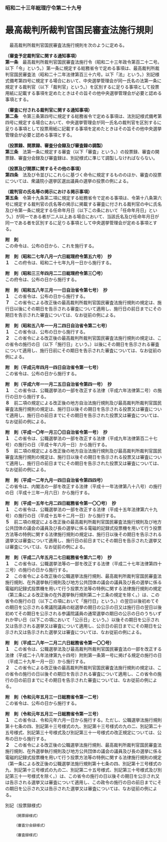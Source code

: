### 昭和二十三年総理庁令第二十九号  
# 最高裁判所裁判官国民審査法施行規則  
　最高裁判所裁判官国民審査法施行規則を次のように定める。  
  
**（審査予定裁判官に関する通知事項）**  
**第一条**　最高裁判所裁判官国民審査法施行令（昭和二十三年政令第百二十二号。以下「令」という。）第一条に規定する総務省令で定める事項は、最高裁判所裁判官国民審査法（昭和二十二年法律第百三十六号。以下「法」という。）別記様式備考第四号に規定する場合において、中央選挙管理会が同一氏名の法第一条に規定する裁判官（以下「裁判官」という。）を区別するに足りる事項として投票用紙に記載する事項を定めたときはその旨その他中央選挙管理会が必要と認める事項とする。  
  
**（審査に付される裁判官に関する通知事項）**  
**第二条**　令第三条第四号に規定する総務省令で定める事項は、法別記様式備考第四号に規定する場合において、中央選挙管理会が同一氏名の裁判官を区別するに足りる事項として投票用紙に記載する事項を定めたときはその旨その他中央選挙管理会が必要と認める事項とする。  
  
**（投票録、開票録、審査分会録及び審査録の調製）**  
**第三条**　法第一条に規定する審査（以下「審査」という。）の投票録、審査の開票録、審査分会録及び審査録は、別記様式に準じて調製しなければならない。  
  
**（投票及び開票に関するその他の事項）**  
**第四条**　法及び令並びにこれらに基づく命令に規定するもののほか、審査の投票については、衆議院小選挙区選出議員の選挙の投票の例による。  
  
**（裁判官の氏名等の掲示における掲示事項）**  
**第五条**　令第十九条第二項に規定する総務省令で定める事項は、令第十八条第六号に規定する裁判官の氏名等の掲示に掲載する審査に付される裁判官の中に氏名及び令第一条に規定する任命年月日（以下この条において「任命年月日」という。）が同一である者が二人以上ある場合において、当該氏名及び任命年月日が同一である者を区別するに足りる事項として中央選挙管理会が定める事項とする。  
  
**附　則**  
この命令は、公布の日から、これを施行する。  
  
**附　則（昭和二七年八月一六日総理府令第五六号）　抄**  
**１**　この府令は、昭和二十七年九月一日から施行する。  
  
**附　則（昭和三三年四月二二日総理府令第三〇号）**  
この府令は、公布の日から施行する。  
  
**附　則（昭和五八年三月一一日自治省令第七号）　抄**  
**１**　この省令は、公布の日から施行する。  
**７**　この省令による改正後の最高裁判所裁判官国民審査法施行規則の規定は、施行日以後にその期日を告示される審査について適用し、施行日の前日までにその期日を告示された審査については、なお従前の例による。  
  
**附　則（昭和五八年一一月二四日自治省令第二七号）**  
**１**　この省令は、公布の日から施行する。  
**２**　この省令による改正後の最高裁判所裁判官国民審査法施行規則の規定は、この省令の施行の日（以下「施行日」という。）以後にその期日を告示される審査について適用し、施行日前にその期日を告示された審査については、なお従前の例による。  
  
**附　則（平成元年四月一四日自治省令第一七号）**  
この省令は、公布の日から施行する。  
  
**附　則（平成六年一一月二五日自治省令第四一号）　抄**  
**１**　この省令は、公職選挙法の一部を改正する法律（平成六年法律第二号）の施行の日から施行する。  
**８**　前二項の規定による改正後の地方自治法施行規則及び最高裁判所裁判官国民審査法施行規則の規定は、施行日以後その期日を告示される投票又は審査について適用し、施行日の前日までにその期日を告示された投票又は審査については、なお従前の例による。  
  
**附　則（平成一〇年一月三〇日自治省令第一号）　抄**  
**１**　この省令は、公職選挙法の一部を改正する法律（平成九年法律第百二十七号）の施行の日（平成十年六月一日）から施行する。  
**５**　前二項の規定による改正後の地方自治法施行規則及び最高裁判所裁判官国民審査法施行規則の規定は、施行日以後その期日を告示される投票又は審査について適用し、施行日の前日までにその期日を告示された投票又は審査については、なお従前の例による。  
  
**附　則（平成一二年九月一四日自治省令第四四号）**  
この省令は、内閣法の一部を改正する法律（平成十一年法律第八十八号）の施行の日（平成十三年一月六日）から施行する。  
  
**附　則（平成一五年七月二四日総務省令第一〇〇号）　抄**  
**１**　この省令は、公職選挙法の一部を改正する法律（平成十五年法律第六十九号）の施行の日（平成十五年十二月一日）から施行する。  
**５**　前二項の規定による改正後の最高裁判所裁判官国民審査法施行規則及び地方公共団体の議会の議員及び長の選挙に係る電磁的記録式投票機を用いて行う投票方法等の特例に関する法律施行規則の規定は、施行日以後その期日を告示される選挙又は審査について適用し、施行日の前日までにその期日を告示された選挙又は審査については、なお従前の例による。  
  
**附　則（平成二八年五月二七日総務省令第六二号）　抄**  
**１**　この省令は、公職選挙法等の一部を改正する法律（平成二十七年法律第四十三号）の施行の日から施行する。  
**２**　この省令による改正後の公職選挙法施行規則、最高裁判所裁判官国民審査法施行規則、在外選挙執行規則及び地方公共団体の議会の議員及び長の選挙に係る電磁的記録式投票機を用いて行う投票方法等の特例に関する法律施行規則の規定（第三条による改正後の在外選挙執行規則第二十三条の規定を除く。）は、この省令の施行の日（以下この項において「施行日」という。）の翌日以後初めてその期日を公示される衆議院議員の総選挙の期日の公示の日又は施行日の翌日以後初めてその期日を公示される参議院議員の通常選挙の期日の公示の日のうちいずれか早い日（以下この項において「公示日」という。）以後その期日を公示され又は告示される選挙又は審査について適用し、公示日の前日までにその期日を公示され又は告示された選挙又は審査については、なお従前の例による。  
  
**附　則（平成二八年一二月二六日総務省令第一〇〇号）**  
**１**　この省令は、公職選挙法及び最高裁判所裁判官国民審査法の一部を改正する法律（平成二十八年法律第九十四号）附則第一条第一号に掲げる規定の施行の日（平成二十九年一月一日）から施行する。  
**２**　この省令による改正後の最高裁判所裁判官国民審査法施行規則の規定は、この省令の施行の日以後その期日を告示される審査について適用し、この省令の施行の日の前日までにその期日を告示された審査については、なお従前の例による。  
  
**附　則（令和元年五月三一日総務省令第一二号）**  
この省令は、公布の日から施行する。  
  
**附　則（令和元年五月三一日総務省令第一三号）**  
**１**　この省令は、令和元年六月一日から施行する。ただし、公職選挙法施行規則第十七条の四、別記第十三号様式の九、別記第十三号様式の九の二、別記第二十五号様式、別記第三十号様式及び別記第三十一号様式の改正規定については、公布の日から施行する。  
**２**　この省令による改正後の公職選挙法施行規則、最高裁判所裁判官国民審査法施行規則、在外選挙執行規則及び地方公共団体の議会の議員及び長の選挙に係る電磁的記録式投票機を用いて行う投票方法等の特例に関する法律施行規則の規定（第一条による改正後の公職選挙法施行規則第十七条の四、別記第十三号様式の九、別記第十三号様式の九の二、別記第二十五号様式、別記第三十号様式及び別記第三十一号様式を除く。）は、この省令の施行の日以後その期日を公示され又は告示される選挙又は審査について適用し、この政令の施行の日の前日までにその期日を公示され又は告示された選挙又は審査については、なお従前の例による。  
  
別記（投票録様式）
          
        （開票録様式）
          
        （審査分会録様式）
          
        （審査録様式）
          
        